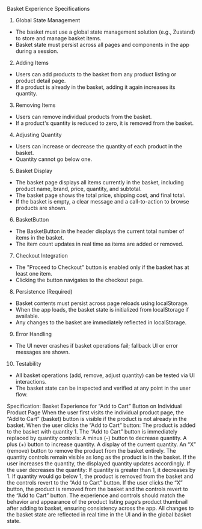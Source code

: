 Basket Experience Specifications

1. Global State Management

- The basket must use a global state management solution (e.g., Zustand) to store and manage basket items.
- Basket state must persist across all pages and components in the app during a session.

2. Adding Items

- Users can add products to the basket from any product listing or product detail page.
- If a product is already in the basket, adding it again increases its quantity.

3. Removing Items

- Users can remove individual products from the basket.
- If a product's quantity is reduced to zero, it is removed from the basket.

4. Adjusting Quantity

- Users can increase or decrease the quantity of each product in the basket.
- Quantity cannot go below one.

5. Basket Display

- The basket page displays all items currently in the basket, including product name, brand, price, quantity, and subtotal.
- The basket page shows the total price, shipping cost, and final total.
- If the basket is empty, a clear message and a call-to-action to browse products are shown.

6. BasketButton

- The BasketButton in the header displays the current total number of items in the basket.
- The item count updates in real time as items are added or removed.

7. Checkout Integration

- The "Proceed to Checkout" button is enabled only if the basket has at least one item.
- Clicking the button navigates to the checkout page.

8. Persistence (Required)

- Basket contents must persist across page reloads using localStorage.
- When the app loads, the basket state is initialized from localStorage if available.
- Any changes to the basket are immediately reflected in localStorage.

9. Error Handling

- The UI never crashes if basket operations fail; fallback UI or error messages are shown.

10. Testability

- All basket operations (add, remove, adjust quantity) can be tested via UI interactions.
- The basket state can be inspected and verified at any point in the user flow.

Specification: Basket Experience for “Add to Cart” Button on Individual Product Page
When the user first visits the individual product page, the “Add to Cart” (basket) button is visible if the product is not already in the basket.
When the user clicks the “Add to Cart” button:
The product is added to the basket with quantity 1.
The “Add to Cart” button is immediately replaced by quantity controls:
A minus (–) button to decrease quantity.
A plus (+) button to increase quantity.
A display of the current quantity.
An “X” (remove) button to remove the product from the basket entirely.
The quantity controls remain visible as long as the product is in the basket.
If the user increases the quantity, the displayed quantity updates accordingly.
If the user decreases the quantity:
If quantity is greater than 1, it decreases by 1.
If quantity would go below 1, the product is removed from the basket and the controls revert to the “Add to Cart” button.
If the user clicks the “X” button, the product is removed from the basket and the controls revert to the “Add to Cart” button.
The experience and controls should match the behavior and appearance of the product listing page’s product thumbnail after adding to basket, ensuring consistency across the app.
All changes to the basket state are reflected in real time in the UI and in the global basket state.
